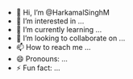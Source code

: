 - 👋 Hi, I’m @HarkamalSinghM
- 👀 I’m interested in ...
- 🌱 I’m currently learning ...
- 💞️ I’m looking to collaborate on ...
- 📫 How to reach me ...
- 😄 Pronouns: ...
- ⚡ Fun fact: ...

<!---
HarkamalSinghM/HarkamalSinghM is a ✨ special ✨ repository because its `README.md` (this file) appears on your GitHub profile.
You can click the Preview link to take a look at your changes.
--->
